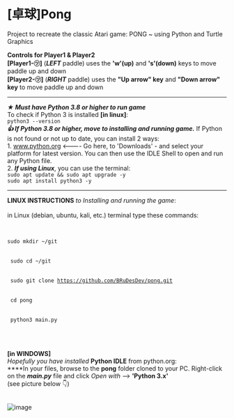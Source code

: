# [卓球]Pong
Project to recreate the classic Atari game: PONG ~ using Python and Turtle Graphics

**Controls for Player1 & Player2**                                                                                                  
	**[Player1-㋡]** (**_LEFT_** paddle) uses the **'w'(up)** and **'s'(down)** keys to move paddle up and down               
	**[Player2-㋡]** (**_RIGHT_** paddle) uses the **"Up arrow" key** and **"Down arrow" key** to move paddle up and down         
                                                                                                          
__________________________________________________________________________________________________________


**_★ Must have Python 3.8 or higher to run game_**<br>
	<t>To check if Python 3 is installed **[in linux]**:<br>
`python3 --version`<br>
**_👍 If Python 3.8 or higher, move to installing and running game._** If Python is not found or not up to date, you can install
2 ways:<br>
<t>1. www.python.org <---- Go here, to 'Downloads' - and select your platform for latest version. You can then use the IDLE Shell
to open and run any Python file.<br>
<t>2. **_If using Linux_**, you can use the terminal:<br>
`sudo apt update && sudo apt upgrade -y`<br>
`sudo apt install python3 -y`<br>


__________________________________________________________________________________________________________

**LINUX INSTRUCTIONS** _to Installing and running the game_:<br><br>
in Linux (debian, ubuntu, kali, etc.) terminal type these commands:<br><br>
<code>	
sudo mkdir ~/git      
</code><br>
<code>
sudo cd ~/git       
</code><br>
<code>
sudo git clone https://github.com/BRuDesDev/pong.git      
</code><br>
<code>
cd pong       
</code><br>
<code>
python3 main.py				
</code><br><br>
	
<t>**[in WINDOWS]**<br>
_Hopefully you have installed_ **Python IDLE** from python.org:<br>
<t>****In your files, browse to the **pong** folder cloned to your PC. Right-click on the **_main.py_** file and click _Open with_ --> **'Python 3.x'**<br>(see picture below 👇)<br><br>

![image](https://user-images.githubusercontent.com/103232802/162651068-e27cfe0a-de9e-4b76-9c30-e8b4c229c6dd.png)
